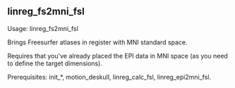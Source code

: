 linreg_fs2mni_fsl
-----------------
Usage: linreg_fs2mni_fsl

Brings Freesurfer atlases in register with MNI standard space.

Requires that you've already placed the EPI data in MNI space (as you need to define the target dimensions).

Prerequisites: init_*, motion_deskull, linreg_calc_fsl, linreg_epi2mni_fsl.